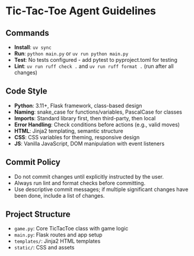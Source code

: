 # Tic-Tac-Toe Agent Guidelines

## Commands
- **Install**: `uv sync`
- **Run**: `python main.py` or `uv run python main.py`
- **Test**: No tests configured - add pytest to pyproject.toml for testing
- **Lint**: `uv run ruff check .` and `uv run ruff format .` (run after all changes)

## Code Style
- **Python**: 3.11+, Flask framework, class-based design
- **Naming**: snake_case for functions/variables, PascalCase for classes
- **Imports**: Standard library first, then third-party, then local
- **Error Handling**: Check conditions before actions (e.g., valid moves)
- **HTML**: Jinja2 templating, semantic structure
- **CSS**: CSS variables for theming, responsive design
- **JS**: Vanilla JavaScript, DOM manipulation with event listeners

## Commit Policy
- Do not commit changes until explicitly instructed by the user.
- Always run lint and format checks before committing.
- Use descriptive commit messages; if multiple significant changes have been done, include a list of changes.

## Project Structure
- `game.py`: Core TicTacToe class with game logic
- `main.py`: Flask routes and app setup
- `templates/`: Jinja2 HTML templates
- `static/`: CSS and assets